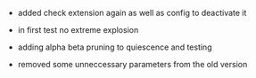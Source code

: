 - added check extension again as well as config to deactivate it


- in first test no extreme explosion


- adding alpha beta pruning to quiescence and testing


- removed some unneccessary parameters from the old version